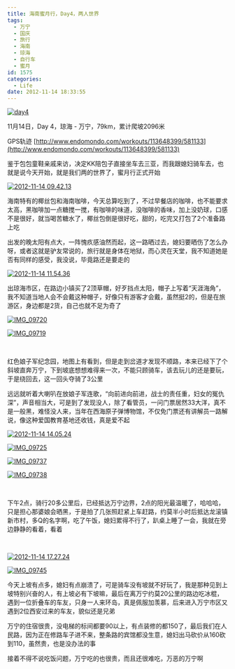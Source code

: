 ```yaml
---
title: 海南蜜月行，Day4，两人世界
tags:
  - 万宁
  - 国庆
  - 旅行
  - 海南
  - 琼海
  - 自行车
  - 蜜月
id: 1575
categories:
  - Life
date: 2012-11-14 18:33:55
---
```


[![day4](/images/2013/02/day4.jpg)](/images/2013/02/day4.jpg)

11月14日，Day 4，琼海 - 万宁，79km，累计爬坡2096米

GPS轨迹 [http://www.endomondo.com/workouts/113648399/581133](http://www.endomondo.com/workouts/113648399/581133)

鉴于包包童鞋亲戚来访，决定KK陪包子直接坐车去三亚，而我跟媳妇骑车去，也就是说今天开始，就是我们两的世界了，蜜月行正式开始

[![2012-11-14 09.42.13](/images/2013/02/2012-11-14-09.42.13.jpg)](/images/2013/02/2012-11-14-09.42.13.jpg)

海南特有的椰丝包和海南咖啡，今天总算吃到了，不过早餐店的咖啡，也不能要求太高，黑咖啡加一点糖搅一搅，有咖啡的味道，没咖啡的香味，加上没奶球，口感不是很好，就当喝苦糖水了，椰丝包倒是很好吃，甜的，吃完又打包了2个准备路上吃

出发的晚太阳有点大，一阵愧疚感油然而起，这一路晒过去，媳妇要晒伤了怎么办呀，或者这就是驴友常说的，旅行就是身体在地狱，而心灵在天堂，我不知道她是否有同样的感受，我没说，毕竟路还是要走的

[![2012-11-14 11.54.36](/images/2013/02/2012-11-14-11.54.36.jpg)](/images/2013/02/2012-11-14-11.54.36.jpg)

出琼海市区，在路边小镇买了2顶草帽，好歹挡点太阳，帽子上写着“天涯海角”，我不知道当地人会不会戴这种帽子，好像只有游客才会戴，虽然挺2的，但是在旅游区，身边都是2货，自己也就不足为奇了

[![IMG_09720](/images/2013/02/IMG_09720.jpg)](/images/2013/02/IMG_09720.jpg)

[![IMG_09719](/images/2013/02/IMG_09719.jpg)](/images/2013/02/IMG_09719.jpg)

&nbsp;

红色娘子军纪念园，地图上有看到，但是走到岔道才发现不顺路，本来已经下了个斜坡直奔万宁，下到坡底想想难得来一次，不能只顾骑车，该去玩儿的还是要玩，于是绕回去，这一回头夺骑了3公里

远远就听着大喇叭在放娘子军连歌，“向前进向前进，战士的责任重，妇女的冤仇深”，声音相当大，可是到了发现没人，除了看管员，一问门票居然33大洋，真不是一般黑，难怪没人来，当年在西海原子弹博物馆，不仅免门票还有讲解员一路解说，像这种爱国教育基地还收钱，真是爱不起

[![2012-11-14 14.05.24](/images/2013/02/2012-11-14-14.05.24.jpg)](/images/2013/02/2012-11-14-14.05.24.jpg)

[![IMG_09725](/images/2013/02/IMG_09725.jpg)](/images/2013/02/IMG_09725.jpg)

[![IMG_09737](/images/2013/02/IMG_09737.jpg)](/images/2013/02/IMG_09737.jpg)

[![IMG_09738](/images/2013/02/IMG_09738.jpg)](/images/2013/02/IMG_09738.jpg)

&nbsp;

下午2点，骑行20多公里后，已经抵达万宁边界，2点的阳光最温暖了，哈哈哈，只是担心那婆娘会晒黑，于是拍了几张照赶紧上车赶路，约莫半小时后抵达龙滚镇新市村，多Q的名字啊，吃了午饭，媳妇累得不行了，趴桌上睡了一会，我就在旁边静静的看着，看着

&nbsp;

[![2012-11-14 17.27.24](/images/2013/02/2012-11-14-17.27.24.jpg)](/images/2013/02/2012-11-14-17.27.24.jpg)

[![IMG_09745](/images/2013/02/IMG_09745.jpg)](/images/2013/02/IMG_09745.jpg)

今天上坡有点多，媳妇有点崩溃了，可是骑车没有坡就不好玩了，我是那种见到上坡特别兴奋的人，有上坡必有下坡嘛，最后在离万宁约莫20公里的路边吃冰棍，遇到一位折叠车的车友，只身一人来环岛，真是佩服加羡慕，后来进入万宁市区又遇到2位西安过来的车友，貌似还是兄弟

万宁的住宿很贵，没电梯的标间都要90以上，有点装修的都150了，最后我们在人民路，因为正在修路车子进不来，整条路的宾馆都没生意，媳妇出马砍价从160砍到110，虽然贵，也是没办法的事

接着不得不说吃饭问题，万宁吃的也很贵，而且还很难吃，万恶的万宁啊

&nbsp;

&nbsp;